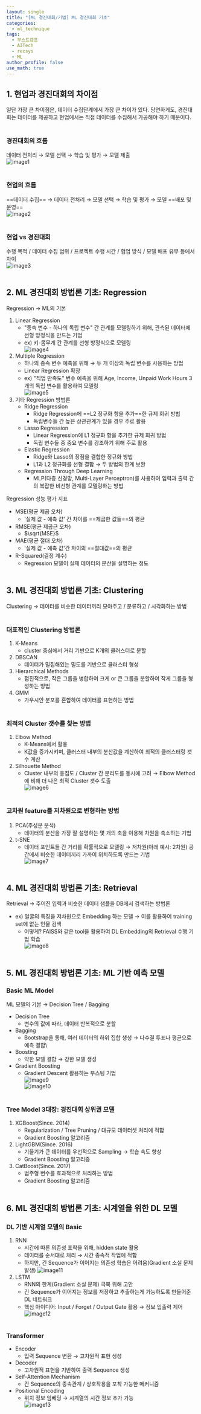 ```yaml
---
layout: single
title: "[ML 경진대회/기법] ML 경진대회 기초"
categories:
  - ml_technique
tags:
  - 부스트캠프
  - AITech
  - recsys
  - ML
author_profile: false
use_math: true
---
```

## 1. 현업과 경진대회의 차이점
일단 가장 큰 차이점은, 데이터 수집단계에서 가장 큰 차이가 있다.
당연하게도, 경진대회는 데이터를 제공하고 현업에서는 직접 데이터를 수집해서 가공해야 하기 때문이다.<br><br>

### 경진대회의 흐름
데이터 전처리 → 모델 선택 → 학습 및 평가 → 모델 제출    
![image1](../../images/2024-09-30-aitech-week8-10_1/image1.png)<br><br>

### 현업의 흐름
==데이터 수집== → 데이터 전처리 → 모델 선택 → 학습 및 평가 → 모델 ==배포 및 운영==    
![image2](../../images/2024-09-30-aitech-week8-10_1/image2.png)<br><br>

### 현업 vs 경진대회
수행 목적 / 데이터 수집 범위 / 프로젝트 수행 시간 / 협업 방식 / 모델 배포 유무 등에서 차이    
![image3](../../images/2024-09-30-aitech-week8-10_1/image3.png)<br><br>

## 2. ML 경진대회 방법론 기초: Regression
Regression → ML의 기본
1. Linear Regression
	- "종속 변수 - 하나의 독립 변수" 간 관계를 모델링하기 위해, 관측된 데이터에 선형 방정식을 만드는 기법
	- ex) 키-몸무계 간 관계를 선형 방정식으로 모델링    
	![image4](../../images/2024-09-30-aitech-week8-10_1/image4.png)
2. Multiple Regression
	- 하나의 종속 변수 예측을 위해 → 두 개 이상의 독립 변수를 사용하는 방법
	- Linear Regression 확장
	- ex) "직업 만족도" 변수 예측을 위해 Age, Income, Unpaid Work Hours 3개의 독립 변수를 활용하여 모델링    
	![image5](../../images/2024-09-30-aitech-week8-10_1/image5.png)
3. 기타 Regression 방법론
	- Ridge Regression
		- Ridge Regression에 ==L2 정규화 항을 추가==한 규제 회귀 방법
		- 독립변수들 간 높은 상관관계가 있을 경우 주로 활용
	- Lasso Regression
		- Linear Regression에 L1 정규화 항을 추가한 규제 회귀 방법
		- 독립 변수들 중 중요 변수를 강조하기 위해 주로 활용
	- Elastic Regression
		- Ridge와 Lasso의 장점을 결합한 정규화 방법
		- L1과 L2 정규화를 선형 결합 → 두 방법의 한계 보완
	- Regression Through Deep Learning
		- MLP(다층 신경망, Multi-Layer Perceptron)를 사용하여 입력과 출력 간의 복잡한 비선형 관계를 모델링하는 방법

Regression 성능 평가 지표
- MSE(평균 제곱 오차)
	- '실제 값 - 예측 값' 간 차이를 ==제곱한 값들==의 평균
- RMSE(평균 제곱근 오차)
	- $\sqrt{MSE}$
- MAE(평균 절대 오차)
	- '실제 값 - 예측 값'간 차이의 ==절대값==의 평균
- R-Squared(결정 계수)
	- Regression 모델이 실제 데이터의 분산을 설명하는 정도<br><br>

## 3. ML 경진대회 방법론 기초: Clustering
Clustering → 데이터를 비슷한 데이터끼리 모아주고 / 분류하고 / 시각화하는 방법<br><br>
### 대표적인 Clustering 방법론
1. K-Means
	- cluster 중심에서 거리 기반으로 K개의 클러스터로 분할
2. DBSCAN
	- 데이터가 밀집해있는 밀도를 기반으로 클러스터 형성
3. Hierarchical Methods
	- 점진적으로, 작은 그룹을 병합하여 크게 or 큰 그룹을 분할하여 작게 그룹을 형성하는 방법
4. GMM
	- 가우시안 분포를 혼합하여 데이터를 표현하는 방법<br><br>

### 최적의 Cluster 갯수를 찾는 방법
1. Elbow Method
	- K-Means에서 활용
	- K값을 증가시키며, 클러스터 내부의 분산값을 계산하여 최적의 클러스터링 갯수 계산
2. Silhouette Method
	- Cluster 내부의 응집도 / Cluster 간 분리도를 동시에 고려 → Elbow Method에 비해 더 나은 최적 Cluster 갯수 도출     
![image6](../../images/2024-09-30-aitech-week8-10_1/image6.png)<br><br>
### 고차원 feature를 저차원으로 변형하는 방법
1. PCA(주성분 분석)
	- 데이터의 분산을 가장 잘 설명하는 몇 개의 축을 이용해 차원을 축소하는 기법
2. t-SNE
	- 데이터 포인트들 간 거리를 확률적으로 모델링 → 저차원(아래 예시: 2차원) 공간에서 비슷한 데이터끼리 가까이 위치하도록 만드는 기법    
![image7](../../images/2024-09-30-aitech-week8-10_1/image7.png)<br><br>

## 4. ML 경진대회 방법론 기초: Retrieval
Retrieval → 주어진 입력과 비슷한 데이터 샘플을 DB에서 검색하는 방법론
- ex) 얼굴의 특징을 저차원으로 Embedding 하는 모델 → 이를 활용하여 training set에 없는 인물 검색
	- 어떻게? FAISS와 같은 tool을 활용하여 DL Embedding의 Retrieval 수행 기법 학습     
	![image8](../../images/2024-09-30-aitech-week8-10_1/image8.png)<br><br>

## 5. ML 경진대회 방법론 기초: ML 기반 예측 모델
### Basic ML Model
ML 모델의 기본 → Decision Tree / Bagging
- Decision Tree
	- 변수의 값에 따라, 데이터 반복적으로 분할
- Bagging
	- Bootstrap을 통해, 여러 데이터의 하위 집합 생성 → 다수결 투표나 평균으로 예측 결합\
- Boosting
	- 약한 모델 결합 → 강한 모델 생성
- Gradient Boosting
	- Gradient Descent 활용하는 부스팅 기법    
![image9](../../images/2024-09-30-aitech-week8-10_1/image9.png)    
![image10](../../images/2024-09-30-aitech-week8-10_1/image10.png)<br><br>

### Tree Model 3대장: 경진대회 상위권 모델
1. XGBoost(Since. 2014)
	- Regularization / Tree Pruning / 대규모 데이터셋 처리에 적합
	- Gradient Boosting 알고리즘
2. LightGBM(Since. 2016)
	- 기울기가 큰 데이터를 우선적으로 Sampling → 학습 속도 향상
	- Gradient Boosting 알고리즘
3. CatBoost(Since. 2017)
	- 범주형 변수를 효과적으로 처리하는 방법
	- Gradient Boosting 알고리즘<br><br>

## 6. ML 경진대회 방법론 기초: 시계열을 위한 DL 모델
### DL 기반 시계열 모델의 Basic
1. RNN
	- 시간에 따른 의존성 포착을 위해, hidden state 활용
	- 데이터를 순서대로 처리 → 시간 종속적 작업에 적합
	- 하지만, 긴 Sequence가 이어지는 의존성 학습은 어려움(Gradient 소실 문제 발생)
	![image11](../../images/2024-09-30-aitech-week8-10_1/image11.png)
2. LSTM
	- RNN의 한계(Gradient 소실 문제) 극복 위해 고안
	- 긴 Sequence가 이어지는 정보를 저장하고 추출하는게 가능하도록 만들어준 DL 네트워크
	- 핵심 아이디어: Input / Forget / Output Gate 활용 → 정보 입출력 제어     
	![image12](../../images/2024-09-30-aitech-week8-10_1/image12.png)<br><br>

### Transformer
- Encoder
	- 입력 Sequence 변환 → 고차원적 표현 생성
- Decoder
	- 고차원적 표현을 기반하여 출력 Sequence 생성
- Self-Attention Mechanism
	- 간 Sequence의 종속관계 / 상호작용을 포착 가능한 메커니즘
- Positional Encoding
	- 위치 정보 임베딩 → 시계열의 시간 정보 추가 가능    
![image13](../../images/2024-09-30-aitech-week8-10_1/image13.png)<br><br>

